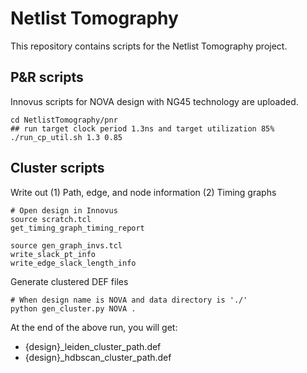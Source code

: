 # Netlist Tomography
This repository contains scripts for the Netlist Tomography project.

## P&R scripts
Innovus scripts for NOVA design with NG45 technology are uploaded.
```
cd NetlistTomography/pnr
## run target clock period 1.3ns and target utilization 85%
./run_cp_util.sh 1.3 0.85
```

## Cluster scripts
Write out 
(1) Path, edge, and node information
(2) Timing graphs
```
# Open design in Innovus
source scratch.tcl
get_timing_graph_timing_report

source gen_graph_invs.tcl
write_slack_pt_info
write_edge_slack_length_info
```

Generate clustered DEF files
```
# When design name is NOVA and data directory is './'
python gen_cluster.py NOVA .
```
At the end of the above run, you will get:
- {design}_leiden_cluster_path.def
- {design}_hdbscan_cluster_path.def


